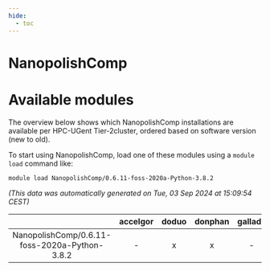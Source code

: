```yaml
---
hide:
  - toc
---
```


NanopolishComp
==============

# Available modules


The overview below shows which NanopolishComp installations are available per HPC-UGent Tier-2cluster, ordered based on software version (new to old).

To start using NanopolishComp, load one of these modules using a `module load` command like:

```shell
module load NanopolishComp/0.6.11-foss-2020a-Python-3.8.2
```

*(This data was automatically generated on Tue, 03 Sep 2024 at 15:09:54 CEST)*  

| |accelgor|doduo|donphan|gallade|joltik|shinx|skitty|
| :---: | :---: | :---: | :---: | :---: | :---: | :---: | :---: |
|NanopolishComp/0.6.11-foss-2020a-Python-3.8.2|-|x|x|-|x|-|x|
